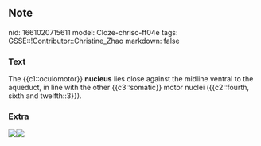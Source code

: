 ## Note
nid: 1661020715611
model: Cloze-chrisc-ff04e
tags: GSSE::!Contributor::Christine_Zhao
markdown: false

### Text
<div>
  <div>
    <div>
      <div>
        The {{c1::oculomotor}} <span style="font-weight:
        700;">nucleus</span> lies close against the midline ventral
        to the aqueduct, in line with the other {{c3::somatic}}
        motor nuclei ({{c2::fourth, sixth and twelfth::3}}).
      </div>
    </div>
  </div>
</div>

### Extra
<img src=
"paste-3b40cca01467d0cecbb2df467b03330d167151c9.jpg"><img src= 
"Screen%20Shot%202021-08-11%20at%208.26.24%20pm.png">
